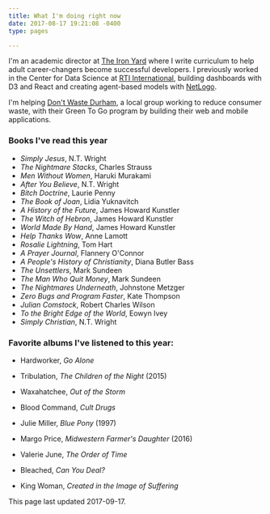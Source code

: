 ```yaml
---
title: What I'm doing right now
date: 2017-08-17 19:21:08 -0400
type: pages

---
```

I'm an academic director at [The Iron Yard](https://www.theironyard.com/) where I write curriculum to help adult career-changers become successful developers. I previously worked in the Center for Data Science at [RTI International](http://www.rti.org/), building dashboards with D3 and React and creating agent-based models with [NetLogo](https://ccl.northwestern.edu/netlogo/).

I'm helping [Don't Waste Durham](http://dontwastedurham.org/), a local group working to reduce consumer waste, with their Green To Go program by building their web and mobile applications.

### Books I've read this year

* *Simply Jesus*, N.T. Wright
* *The Nightmare Stacks*, Charles Strauss
* *Men Without Women*, Haruki Murakami
* *After You Believe*, N.T. Wright
* *Bitch Doctrine*, Laurie Penny
* *The Book of Joan*, Lidia Yuknavitch
* *A History of the Future*, James Howard Kunstler
* *The Witch of Hebron*, James Howard Kunstler
* *World Made By Hand*, James Howard Kunstler
* *Help Thanks Wow*, Anne Lamott
* *Rosalie Lightning*, Tom Hart
* *A Prayer Journal*, Flannery O'Connor
* *A People's History of Christianity*, Diana Butler Bass
* *The Unsettlers*, Mark Sundeen
* *The Man Who Quit Money*, Mark Sundeen
* *The Nightmares Underneath*, Johnstone Metzger
* *Zero Bugs and Program Faster*, Kate Thompson
* *Julian Comstock*, Robert Charles Wilson
* *To the Bright Edge of the World*, Eowyn Ivey
* *Simply Christian*, N.T. Wright

### Favorite albums I've listened to this year:

* Hardworker, *Go Alone*

* Tribulation, *The Children of the Night* (2015)

* Waxahatchee, *Out of the Storm*

* Blood Command, *Cult Drugs*

* Julie Miller, *Blue Pony* (1997)

* Margo Price, *Midwestern Farmer's Daughter* (2016)

* Valerie June, *The Order of Time*

* Bleached, *Can You Deal?*

* King Woman, *Created in the Image of Suffering*

This page last updated 2017-09-17.